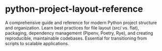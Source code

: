 # python-project-layout-reference
A comprehensive guide and reference for modern Python project structure and organization. Learn best practices for file layout (src/ vs. flat), packaging, dependency management (Pipenv, Poetry, Rye), and creating reproducible, maintainable codebases. Essential for transitioning from scripts to scalable applications. 
